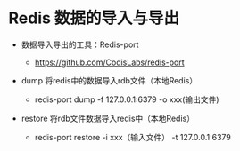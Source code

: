 # Redis 数据的导入与导出

- 数据导入导出的工具：Redis-port
    - https://github.com/CodisLabs/redis-port

- dump 将redis中的数据导入rdb文件（本地Redis）
    - redis-port dump -f 127.0.0.1:6379 -o xxx(输出文件)
- restore 将rdb文件数据导入redis中（本地Redis）
    - redis-port restore -i xxx（输入文件） -t 127.0.0.1:6379 
